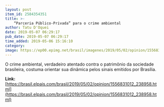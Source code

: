 ```yaml
---
layout: post
item_id: 2584354351
title: >-
    “Parceria Público-Privada” para o crime ambiental
author: Tatu D'Oquei
date: 2019-05-07 06:29:17
pub_date: 2019-05-07 06:29:17
time_added: 2019-05-06 15:16:10
category: 
image: https://ep00.epimg.net/brasil/imagenes/2019/05/02/opinion/1556831012_238958_1556835444_rrss_normal.jpg
---
```


O crime ambiental, verdadeiro atentado contra o patrimônio da sociedade brasileira, costuma orientar sua dinâmica pelos sinais emitidos por Brasília.

**Link:** [https://brasil.elpais.com/brasil/2019/05/02/opinion/1556831012_238958.html](https://brasil.elpais.com/brasil/2019/05/02/opinion/1556831012_238958.html)

